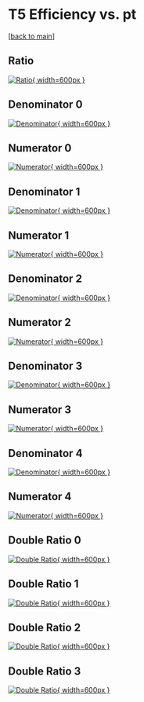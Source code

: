 # T5 Efficiency vs. pt

[[back to main](./)]



## Ratio

[![Ratio](../mtv/var/T5_vtr_321_-1_eff_pt.png){ width=600px }](../mtv/var/T5_vtr_321_-1_eff_pt.pdf)

## Denominator 0

[![Denominator](../mtv/den/T5_vtr_321_-1_eff_pt_den0.png){ width=600px }](../mtv/den/T5_vtr_321_-1_eff_pt_den0.pdf)

## Numerator 0

[![Numerator](../mtv/num/T5_vtr_321_-1_eff_pt_num0.png){ width=600px }](../mtv/num/T5_vtr_321_-1_eff_pt_num0.pdf)

## Denominator 1

[![Denominator](../mtv/den/T5_vtr_321_-1_eff_pt_den1.png){ width=600px }](../mtv/den/T5_vtr_321_-1_eff_pt_den1.pdf)

## Numerator 1

[![Numerator](../mtv/num/T5_vtr_321_-1_eff_pt_num1.png){ width=600px }](../mtv/num/T5_vtr_321_-1_eff_pt_num1.pdf)

## Denominator 2

[![Denominator](../mtv/den/T5_vtr_321_-1_eff_pt_den2.png){ width=600px }](../mtv/den/T5_vtr_321_-1_eff_pt_den2.pdf)

## Numerator 2

[![Numerator](../mtv/num/T5_vtr_321_-1_eff_pt_num2.png){ width=600px }](../mtv/num/T5_vtr_321_-1_eff_pt_num2.pdf)

## Denominator 3

[![Denominator](../mtv/den/T5_vtr_321_-1_eff_pt_den3.png){ width=600px }](../mtv/den/T5_vtr_321_-1_eff_pt_den3.pdf)

## Numerator 3

[![Numerator](../mtv/num/T5_vtr_321_-1_eff_pt_num3.png){ width=600px }](../mtv/num/T5_vtr_321_-1_eff_pt_num3.pdf)

## Denominator 4

[![Denominator](../mtv/den/T5_vtr_321_-1_eff_pt_den4.png){ width=600px }](../mtv/den/T5_vtr_321_-1_eff_pt_den4.pdf)

## Numerator 4

[![Numerator](../mtv/num/T5_vtr_321_-1_eff_pt_num4.png){ width=600px }](../mtv/num/T5_vtr_321_-1_eff_pt_num4.pdf)

## Double Ratio 0

[![Double Ratio](../mtv/ratio/T5_vtr_321_-1_eff_pt_ratio0.png){ width=600px }](../mtv/ratio/T5_vtr_321_-1_eff_pt_ratio0.pdf)

## Double Ratio 1

[![Double Ratio](../mtv/ratio/T5_vtr_321_-1_eff_pt_ratio1.png){ width=600px }](../mtv/ratio/T5_vtr_321_-1_eff_pt_ratio1.pdf)

## Double Ratio 2

[![Double Ratio](../mtv/ratio/T5_vtr_321_-1_eff_pt_ratio2.png){ width=600px }](../mtv/ratio/T5_vtr_321_-1_eff_pt_ratio2.pdf)

## Double Ratio 3

[![Double Ratio](../mtv/ratio/T5_vtr_321_-1_eff_pt_ratio3.png){ width=600px }](../mtv/ratio/T5_vtr_321_-1_eff_pt_ratio3.pdf)


